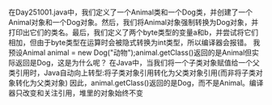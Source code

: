 ## 
在Day251001.java中，我们定义了一个Animal类和一个Dog类，并创建了一个Animal对象和一个Dog对象。然后，我们将Animal对象强制转换为Dog对象，并打印出它们的类名。最后，我们定义了两个byte类型的变量a和b，并尝试将它们相加，但由于byte类型在运算时会被隐式转换为int类型，所以编译器会报错。
我预设Animal animal = new Dog("动物");animal.getClass()返回的是Animal但实际返回是Dog，这是为什么呢？
在Java中，当我们将一个子类对象赋值给一个父类引用时，Java自动向上转型:将子类对象引用转化为父类对象引用(而非将子类对象转化为父类对象)
因此，animal.getClass()返回的是Dog，而不是Animal。编译器只改变和关注引用，堆里的对象始终不变